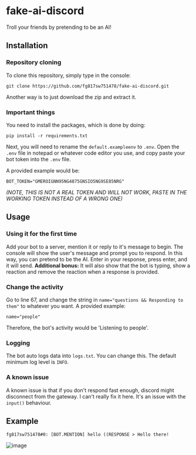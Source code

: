 # fake-ai-discord
Troll your friends by pretending to be an AI!

## Installation
### Repository cloning
To clone this repository, simply type in the console:
```
git clone https://github.com/fg817sw751478/fake-ai-discord.git
```
Another way is to just download the zip and extract it.
### Important things
You need to install the packages, which is done by doing:
```
pip install -r requirements.txt
```

Next, you will need to rename the `default.exampleenv` to `.env`. Open the `.env` file in notepad or whatever code editor you use, and copy paste your bot token into the `.env` file.

A provided example would be:
```
BOT_TOKEN="GMEROIGNN95NG4875GNSIO5NG9SE85NRG"
```
*(NOTE, THIS IS NOT A REAL TOKEN AND WILL NOT WORK, PASTE IN THE WORKING TOKEN INSTEAD OF A WRONG ONE)*
## Usage
### Using it for the first time
Add your bot to a server, mention it or reply to it's message to begin. The console will show the user's message and prompt you to respond. In this way, you can pretend to be the AI. Enter in your response, press enter, and it will send.
**Additional bonus:** It will also show that the bot is typing, show a reaction and remove the reaction when a response is provided.
### Change the activity
Go to line 67, and change the string in `name="questions && Responding to them"` to whatever you want. A provided example:
```
name="people"
```
Therefore, the bot's activity would be 'Listening to people'.
### Logging
The bot auto logs data into `logs.txt`. You can change this. The default minimum log level is `INFO`.
### A known issue
A known issue is that if you don't respond fast enough, discord might disconnect from the gateway. I can't really fix it here. It's an issue with the `input()` behaviour.
## Example
```
fg817sw751478#0: [BOT.MENTION] hello ((RESPONSE > Hello there!
```
![image](https://github.com/fg817sw751478/fake-ai-discord/assets/147082067/0c09826a-997c-450f-9db8-4bcc02f72d62)

